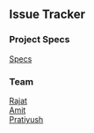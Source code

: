 
## Issue Tracker
	
### Project Specs
 [Specs](https://www.notion.so/Batch-7-Project-Specs-fd9a030f8c1c4d3e81be2db545367d0a)

### Team
[Rajat](https://github.com/rajat-sr)
<br />
[Amit](https://github.com/amitbadala)
<br />
[Pratiyush](https://github.com/pratiyush2706)
